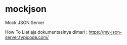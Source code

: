 # mockjson
Mock JSON Server

How To
Liat aja dokumentasinya dimari :
https://my-json-server.typicode.com/
